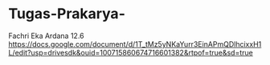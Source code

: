# Tugas-Prakarya-
Fachri Eka Ardana 12.6
https://docs.google.com/document/d/1T_tMz5yNKaYurr3EinAPmQDlhcixxH1L/edit?usp=drivesdk&ouid=100715860674716601382&rtpof=true&sd=true
